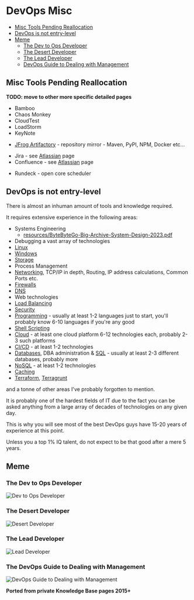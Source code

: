 # DevOps Misc

<!-- INDEX_START -->

- [Misc Tools Pending Reallocation](#misc-tools-pending-reallocation)
- [DevOps is not entry-level](#devops-is-not-entry-level)
- [Meme](#meme)
  - [The Dev to Ops Developer](#the-dev-to-ops-developer)
  - [The Desert Developer](#the-desert-developer)
  - [The Lead Developer](#the-lead-developer)
  - [DevOps Guide to Dealing with Management](#devops-guide-to-dealing-with-management)

<!-- INDEX_END -->

## Misc Tools Pending Reallocation

**TODO: move to other more specific detailed pages**

- Bamboo
- Chaos Monkey
- CloudTest
- LoadStorm
- KeyNote

<!-- -->

- [JFrog Artifactory](artifactory.md) - repository mirror -  Maven, PyPI, NPM, Docker etc...

<!-- -->

- Jira - see [Atlassian](atlassian.md) page
- Confluence - see [Atlassian](atlassian.md) page

<!-- -->

- Rundeck - open core scheduler

## DevOps is not entry-level

There is almost an inhuman amount of tools and knowledge required.

It requires extensive experience in the following areas:

- Systems Engineering
  - [resources/ByteByteGo-Big-Archive-System-Design-2023.pdf](resources/ByteByteGo-Big-Archive-System-Design-2023.pdf)
- Debugging a vast array of technologies
- [Linux](linux.md)
- [Windows](windows.md)
- [Storage](storage.md)
- Process Management
- [Networking](networking.md), TCP/IP in depth, Routing, IP address calculations, Common Ports etc.
- [Firewalls](firewalls.md)
- [DNS](dns.md)
- Web technologies
- [Load Balancing](load-balancing.md)
- [Security](security.md)
- [Programming](programming.md) - usually at least 1-2 languages just to start, you'll probably know 6-10 languages
  if you're any good
- [Shell Scripting](shell.md)
- [Cloud](cloud.md) - at least one cloud platform 6-12 technologies each, probably 2-3 such platforms
- [CI/CD](ci-cd.md) - at least 1-2 technologies
- [Databases](databases.md), DBA administration & [SQL](sql.md) - usually at least 2-3 different databases, probably more
- [NoSQL](README.md#nosql) - at least 1-2 technologies
- [Caching](README.md#caching)
- [Terraform](terraform.md), [Terragrunt](terragrunt.md)

and a tonne of other areas I've probably forgotten to mention.

It is probably one of the hardest fields of IT due to the fact you can be asked anything from a large array of
decades of technologies on any given day.

This is why you will see most of the best DevOps guys have 15-20 years of experience at this point.

Unless you a top 1% IQ talent, do not expect to be that good after a mere 5 years.

## Meme

### The Dev to Ops Developer

![Dev to Ops Developer](images/orly_dev_to_ops_developer.png)

### The Desert Developer

![Desert Developer](images/orly_desert_developer.png)

### The Lead Developer

![Lead Developer](images/orly_lead_developer.png)

### The DevOps Guide to Dealing with Management

![DevOps Guide to Dealing with Management](images/orly_devops_guide_to_dealing_with_management.png)

**Ported from private Knowledge Base pages 2015+**
